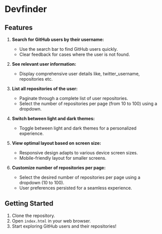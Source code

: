 # Devfinder

## Features

1. **Search for GitHub users by their username:**
   - Use the search bar to find GitHub users quickly.
   - Clear feedback for cases where the user is not found.
2. **See relevant user information:**

   - Display comprehensive user details like, twitter_username, repositories etc.

3. **List all repositories of the user:**

   - Paginate through a complete list of user repositories.
   - Select the number of repositories per page (from 10 to 100) using a dropdown.

4. **Switch between light and dark themes:**

   - Toggle between light and dark themes for a personalized experience.

5. **View optimal layout based on screen size:**

   - Responsive design adapts to various device screen sizes.
   - Mobile-friendly layout for smaller screens.

6. **Customize number of repositories per page:**
   - Select the desired number of repositories per page using a dropdown (10 to 100).
   - User preferences persisted for a seamless experience.

## Getting Started

1. Clone the repository.
2. Open `index.html` in your web browser.
3. Start exploring GitHub users and their repositories!
